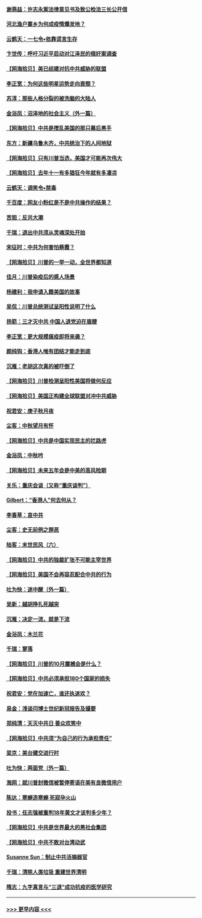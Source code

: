 #### [谢燕益：许志永案法律意见书及致公检法三长公开信](../pages/nsc993/n12470870.md?t=10130651) 
#### [河北渔户寨乡为何成疫情爆发地？](../pages/nsc993/n12464936.md?t=10130651) 
#### [云鹤天：一七令▪依靠谎言生存](../pages/nsc993/n12470034.md?t=10130651) 
#### [卞世传：呼吁习近平启动对江泽民的俄奸案调查](../pages/nsc993/n12469722.md?t=10130651) 
#### [【网海拾贝】美已组建对抗中共威胁的联盟](../pages/nsc993/n12469018.md?t=10130651) 
#### [李正宽：为何这些明星运势走向衰颓？](../pages/nsc993/n12468730.md?t=10130651) 
#### [苏淳：那些人格分裂的被洗脑的大陆人](../pages/nsc993/n12467858.md?t=10130651) 
#### [金浴凤：沼泽地的社会主义（外一篇）](../pages/nsc993/n12467792.md?t=10130651) 
#### [【网海拾贝】中共是搅乱美国的那只幕后黑手](../pages/nsc993/n12467700.md?t=10130651) 
#### [东方：新疆乌鲁木齐，中共统治下的人间地狱](../pages/nsc993/n12466075.md?t=10130651) 
#### [【网海拾贝】只有川普当选，美国才可能再次伟大](../pages/nsc993/n12466013.md?t=10130651) 
#### [【网海拾贝】去年十一有多猖狂今年就有多凄凉](../pages/nsc993/n12463649.md?t=10130651) 
#### [云鹤天：调笑令▪禁毒](../pages/nsc993/n12462975.md?t=10130651) 
#### [千百度：网友小粉红是不是中共操作的结果？](../pages/nsc993/n12461025.md?t=10130651) 
#### [苦胆：反共大潮](../pages/nsc993/n12459469.md?t=10130651) 
#### [千瑞：退出中共须从灵魂深处开始](../pages/nsc993/n12459437.md?t=10130651) 
#### [宋征时：中共为何害怕蔡霞？](../pages/nsc993/n12459097.md?t=10130651) 
#### [【网海拾贝】川普的一举一动，全世界都知道](../pages/nsc993/n12458825.md?t=10130651) 
#### [佳月：川普染疫后的感人场景](../pages/nsc993/n12456994.md?t=10130651) 
#### [杨建利：我申请入籍美国的故事](../pages/nsc993/n12455635.md?t=10130651) 
#### [吴侃：川普总统测试呈阳性说明了什么](../pages/nsc993/n12451869.md?t=10130651) 
#### [扬箭：三才灭中共 中国人退党迫在眉睫](../pages/nsc993/n12451842.md?t=10130651) 
#### [李正宽：更大规模瘟疫即将来袭？](../pages/nsc993/n12451455.md?t=10130651) 
#### [颜纯钩：香港人唯有团结才能走到底](../pages/nsc993/n12450870.md?t=10130651) 
#### [沉雁：老胡这次真的被吓倒了](../pages/nsc993/n12449796.md?t=10130651) 
#### [【网海拾贝】川普检测呈阳性美国将做何反应](../pages/nsc993/n12449042.md?t=10130651) 
#### [【网海拾贝】美国正构建全球联盟对冲中共威胁](../pages/nsc993/n12446580.md?t=10130651) 
#### [祝君安：庚子秋月夜](../pages/nsc993/n12445870.md?t=10130651) 
#### [尘客：中秋望月有怀](../pages/nsc993/n12444632.md?t=10130651) 
#### [【网海拾贝】中共是中国实现民主的拦路虎](../pages/nsc993/n12443573.md?t=10130651) 
#### [金浴凤：中秋吟](../pages/nsc993/n12441773.md?t=10130651) 
#### [【网海拾贝】未来五年会是中美的高风险期](../pages/nsc993/n12440760.md?t=10130651) 
#### [关乐：重庆会谈（又称“重庆谈判”）](../pages/nsc993/n12437525.md?t=10130651) 
#### [Gilbert：“香港人”何去何从？](../pages/nsc993/n12435894.md?t=10130651) 
#### [李春草：哀中共](../pages/nsc993/n12435874.md?t=10130651) 
#### [尘客：史无前例之罪恶](../pages/nsc993/n12435762.md?t=10130651) 
#### [陆客：末世民风（六）](../pages/nsc993/n12435354.md?t=10130651) 
#### [【网海拾贝】中共的独裁扩张不可能主宰世界](../pages/nsc993/n12435151.md?t=10130651) 
#### [【网海拾贝】美国不会再容忍配合中共的行为](../pages/nsc993/n12433808.md?t=10130651) 
#### [吐为快：迷中醒（外一篇）](../pages/nsc993/n12433585.md?t=10130651) 
#### [吴新：越胡挣扎死越突](../pages/nsc993/n12433562.md?t=10130651) 
#### [沉雁：决定一流，就是下流](../pages/nsc993/n12432128.md?t=10130651) 
#### [金浴凤：木兰花](../pages/nsc993/n12432124.md?t=10130651) 
#### [千瑞：寥落](../pages/nsc993/n12432071.md?t=10130651) 
#### [【网海拾贝】川普的10月震撼会是什么？](../pages/nsc993/n12431624.md?t=10130651) 
#### [【网海拾贝】中共必须承担180个国家的损失](../pages/nsc993/n12428893.md?t=10130651) 
#### [祝君安：党在加速亡，谁还执迷欢？](../pages/nsc993/n12428652.md?t=10130651) 
#### [易金：浅谈闫博士世纪新冠报告及撮要](../pages/nsc993/n12426822.md?t=10130651) 
#### [郑纯清：天灭中共日 善众欢笑中](../pages/nsc993/n12426784.md?t=10130651) 
#### [【网海拾贝】中共须“为自己的行为承担责任”](../pages/nsc993/n12426067.md?t=10130651) 
#### [梁京：美台建交进行时](../pages/nsc993/n12424066.md?t=10130651) 
#### [吐为快：两面党（外一篇）](../pages/nsc993/n12424043.md?t=10130651) 
#### [海网：就川普封微信被暂停寄语在美有良微信用户](../pages/nsc993/n12424021.md?t=10130651) 
#### [陈达：寒蝉造寒蝉 死寂孕火山](../pages/nsc993/n12423958.md?t=10130651) 
#### [投书：任志强被重判18年黄文才该判多少年？](../pages/nsc993/n12423672.md?t=10130651) 
#### [【网海拾贝】中共是世界最大的黑社会集团](../pages/nsc993/n12423543.md?t=10130651) 
#### [【网海拾贝】中共不敢对台湾动武](../pages/nsc993/n12421418.md?t=10130651) 
#### [Susanne Sun：制止中共活摘器官](../pages/nsc993/n12419654.md?t=10130651) 
#### [千瑞：清除人类垃圾 重建世界清明](../pages/nsc993/n12419414.md?t=10130651) 
#### [隋志：九字真言与“三退”成功抗疫的医学研究](../pages/nsc993/n12419248.md?t=10130651) 

----
#### [ >>> 更早内容 <<< ](../indexes/nsc993-earlier.md)

